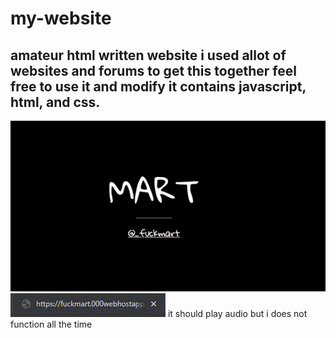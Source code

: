 # my-website
amateur html written website
i used allot of websites and forums to get this together
feel free to use it and modify it
contains
javascript, html, and css.
--------------------------------------------------------
![](screenshots/h1_animation.gif)
![](screenshots/title_animation.gif)
it should play audio but i does not function all the time

